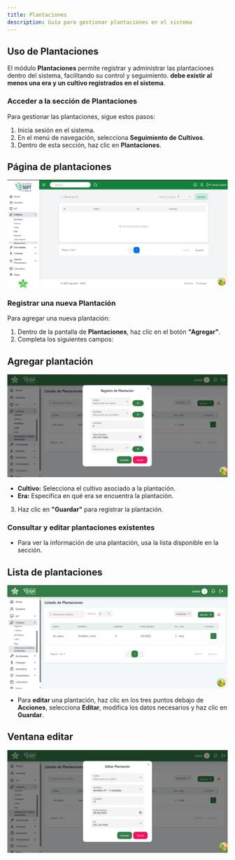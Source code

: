 ```yaml
---
title: Plantaciones
description: Guía para gestionar plantaciones en el sistema
---
```


## Uso de Plantaciones

El módulo **Plantaciones** permite registrar y administrar las plantaciones dentro del sistema, facilitando su control y seguimiento. **debe existir al menos una era y un cultivo registrados en el sistema**.

### **Acceder a la sección de Plantaciones**
Para gestionar las plantaciones, sigue estos pasos:
1. Inicia sesión en el sistema.
2. En el menú de navegación, selecciona **Seguimiento de Cultivos**.
3. Dentro de esta sección, haz clic en **Plantaciones**.

## Página de plantaciones
![Captura de pantalla plantaciones](../../../../public/plantaciones.png)

### **Registrar una nueva Plantación**
Para agregar una nueva plantación:
1. Dentro de la pantalla de **Plantaciones**, haz clic en el botón **"Agregar"**.
2. Completa los siguientes campos:
## Agregar plantación
![Captura de pantalla agregar plantación](../../../../public/agregarPlantacion.png)
   - **Cultivo:** Selecciona el cultivo asociado a la plantación.
   - **Era:** Especifica en qué era se encuentra la plantación.
3. Haz clic en **"Guardar"** para registrar la plantación.

### **Consultar y editar plantaciones existentes**
- Para ver la información de una plantación, usa la lista disponible en la sección.
## Lista de plantaciones
![Captura de pantalla](../../../../public/listaplantaciones.png)
- Para **editar** una plantación, haz clic en los tres puntos debajo de **Acciones**, selecciona **Editar**, modifica los datos necesarios y haz clic en **Guardar**.
## Ventana editar
![Captura de pantalla](../../../../public/editarplantacion.png)

